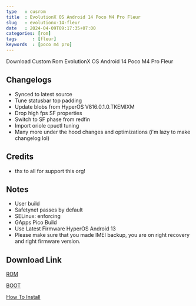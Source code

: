 ```yaml
---
type   : cusrom
title  : EvolutionX OS Android 14 Poco M4 Pro Fleur
slug   : evolutionx-14-fleur
date   : 2024-04-09T09:17:35+07:00
categories: [rom]
tags      : [fleur]
keywords  : [poco m4 pro]
---
```


Download Custom Rom EvolutionX OS Android 14 Poco M4 Pro Fleur

## Changelogs
- Synced to latest source
- Tune statusbar top padding
- Update blobs from HyperOS V816.0.1.0.TKEMIXM
- Drop high fps SF properties
- Switch to SF phase from redfin
- Import oriole cpuctl tuning
- Many more under the hood changes and optimizations (i'm lazy to make changelog lol)

## Credits
- thx to all for support this org!

## Notes
- User build
- Safetynet passes by default
- SELinux: enforcing
- GApps Pico Build
- Use Latest Firmware HyperOS Android 13 
- Please make sure that you made IMEI backup, you are on right recovery and right firmware version.

## Download Link
[ROM](https://sourceforge.net/projects/gabutbuild/files/fleur/evo/evolution_fleur-ota-uq1a.240205.004-03201929-COMMUNITY.zip/download)

[BOOT](https://sourceforge.net/projects/gabutbuild/files/fleur/evo/boot_200324.img/download)

[How To Install](https://sourceforge.net/projects/gabutbuild/files/fleur/evo/boot_200324.img/download)
